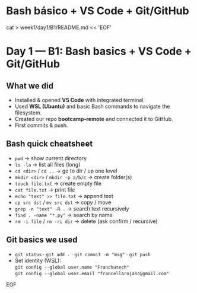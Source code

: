# Bash básico + VS Code + Git/GitHub
cat > week1/day1/B1/README.md << 'EOF'
# Day 1 — B1: Bash basics + VS Code + Git/GitHub

## What we did
- Installed & opened **VS Code** with integrated terminal.
- Used **WSL (Ubuntu)** and basic Bash commands to navigate the filesystem.
- Created our repo **bootcamp-remote** and connected it to GitHub.
- First commits & push.

## Bash quick cheatsheet
- `pwd` → show current directory
- `ls -la` → list all files (long)
- `cd <dir>` / `cd ..` → go to dir / up one level
- `mkdir <dir>` / `mkdir -p a/b/c` → create folder(s)
- `touch file.txt` → create empty file
- `cat file.txt` → print file
- `echo "text" >> file.txt` → append text
- `cp src dst` / `mv src dst` → copy / move
- `grep -n "text" -R .` → search text recursively
- `find . -name "*.py"` → search by name
- `rm -i file` / `rm -ri dir` → delete (ask confirm / recursive)

## Git basics we used
- `git status` · `git add .` · `git commit -m "msg"` · `git push`
- Set identity (WSL):  
  `git config --global user.name "Franchutech"`  
  `git config --global user.email "francellarojasc@gmail.com"`

EOF
